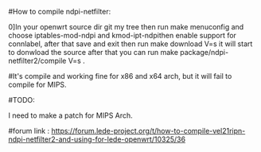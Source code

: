 #How to compile ndpi-netfilter:
 
0]In your openwrt source dir git my tree then run make menuconfig and choose iptables-mod-ndpi and kmod-ipt-ndpithen enable support for connlabel, after that save and exit then run make download V=s it will start to donwload the source after that you can run
make package/ndpi-netfilter2/compile V=s .

#It's compile and working fine for x86 and x64 arch, but it will fail to compile for MIPS.

#TODO:

I need to make a patch for MIPS Arch.

#forum link : https://forum.lede-project.org/t/how-to-compile-vel21ripn-ndpi-netfilter2-and-using-for-lede-openwrt/10325/36
